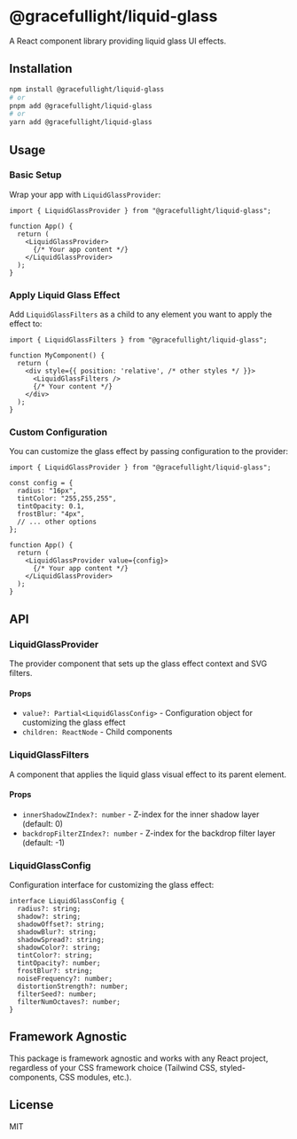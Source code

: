 # @gracefullight/liquid-glass

A React component library providing liquid glass UI effects.

## Installation

```bash
npm install @gracefullight/liquid-glass
# or
pnpm add @gracefullight/liquid-glass
# or
yarn add @gracefullight/liquid-glass
```

## Usage

### Basic Setup

Wrap your app with `LiquidGlassProvider`:

```tsx
import { LiquidGlassProvider } from "@gracefullight/liquid-glass";

function App() {
  return (
    <LiquidGlassProvider>
      {/* Your app content */}
    </LiquidGlassProvider>
  );
}
```

### Apply Liquid Glass Effect

Add `LiquidGlassFilters` as a child to any element you want to apply the effect to:

```tsx
import { LiquidGlassFilters } from "@gracefullight/liquid-glass";

function MyComponent() {
  return (
    <div style={{ position: 'relative', /* other styles */ }}>
      <LiquidGlassFilters />
      {/* Your content */}
    </div>
  );
}
```

### Custom Configuration

You can customize the glass effect by passing configuration to the provider:

```tsx
import { LiquidGlassProvider } from "@gracefullight/liquid-glass";

const config = {
  radius: "16px",
  tintColor: "255,255,255",
  tintOpacity: 0.1,
  frostBlur: "4px",
  // ... other options
};

function App() {
  return (
    <LiquidGlassProvider value={config}>
      {/* Your app content */}
    </LiquidGlassProvider>
  );
}
```

## API

### LiquidGlassProvider

The provider component that sets up the glass effect context and SVG filters.

#### Props

- `value?: Partial<LiquidGlassConfig>` - Configuration object for customizing the glass effect
- `children: ReactNode` - Child components

### LiquidGlassFilters

A component that applies the liquid glass visual effect to its parent element.

#### Props

- `innerShadowZIndex?: number` - Z-index for the inner shadow layer (default: 0)
- `backdropFilterZIndex?: number` - Z-index for the backdrop filter layer (default: -1)

### LiquidGlassConfig

Configuration interface for customizing the glass effect:

```tsx
interface LiquidGlassConfig {
  radius?: string;
  shadow?: string;
  shadowOffset?: string;
  shadowBlur?: string;
  shadowSpread?: string;
  shadowColor?: string;
  tintColor?: string;
  tintOpacity?: number;
  frostBlur?: string;
  noiseFrequency?: number;
  distortionStrength?: number;
  filterSeed?: number;
  filterNumOctaves?: number;
}
```

## Framework Agnostic

This package is framework agnostic and works with any React project, regardless of your CSS framework choice (Tailwind CSS, styled-components, CSS modules, etc.).

## License

MIT
